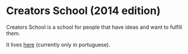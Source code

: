 # Creators School (2014 edition)

Creators School is a school for people that have ideas and want to fulfill them.

It lives [here](http://2014.creatorsschool.com/) (currently only in portuguese).
